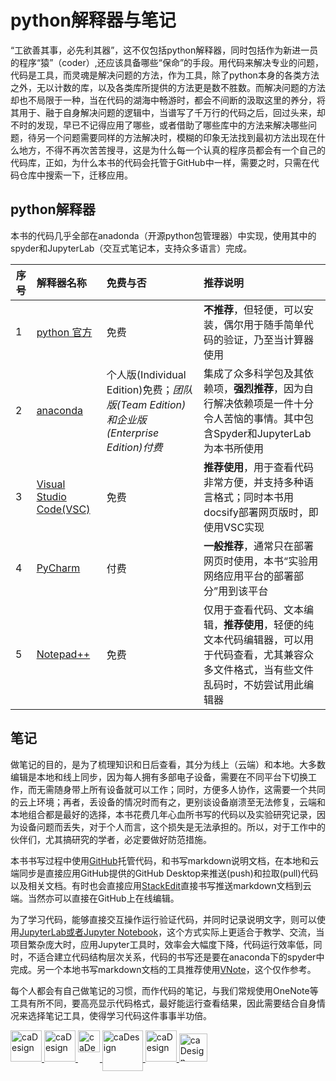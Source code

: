 # python解释器与笔记
“工欲善其事，必先利其器”，这不仅包括python解释器，同时包括作为新进一员的程序“猿”（coder）,还应该具备哪些“保命”的手段。用代码来解决专业的问题，代码是工具，而灵魂是解决问题的方法，作为工具，除了python本身的各类方法之外，无以计数的库，以及各类库所提供的方法更是数不胜数。而解决问题的方法却也不局限于一种，当在代码的湖海中畅游时，都会不间断的汲取这里的养分，将其用于、融于自身解决问题的逻辑中，当谱写了千万行的代码之后，回过头来，却不时的发现，早已不记得应用了哪些，或者借助了哪些库中的方法来解决哪些问题，待另一个问题需要同样的方法解决时，模糊的印象无法找到最初方法出现在什么地方，不得不再次苦苦搜寻，这是为什么每一个认真的程序员都会有一个自己的代码库，正如，为什么本书的代码会托管于GitHub中一样，需要之时，只需在代码仓库中搜索一下，迁移应用。

## python解释器
本书的代码几乎全部在anadonda（开源python包管理器）中实现，使用其中的spyder和JupyterLab（交互式笔记本，支持众多语言）完成。

序号 |解释器名称| 免费与否|推荐说明|
------------ |:-------------|:-------------|:-------------|
1 |[python 官方](https://www.python.org/downloads/)|免费|**不推荐**，但轻便，可以安装，偶尔用于随手简单代码的验证，乃至当计算器使用| 
2 |[anaconda](https://www.anaconda.com/)|个人版(Individual Edition)免费；<em>团队版(Team Edition)和企业版(Enterprise Edition)付费</em> |集成了众多科学包及其依赖项，**强烈推荐**，因为自行解决依赖项是一件十分令人苦恼的事情。其中包含Spyder和JupyterLab为本书所使用|
3 |[Visual Studio Code(VSC)](https://code.visualstudio.com/)|免费|**推荐使用**，用于查看代码非常方便，并支持多种语言格式；同时本书用docsify部署网页版时，即使用VSC实现|
4 |[PyCharm](https://www.jetbrains.com/pycharm/download/#section=windows)|付费|**一般推荐**，通常只在部署网页时使用，本书“实验用网络应用平台的部署部分”用到该平台|
5 |[Notepad++](https://notepad-plus-plus.org/)|免费|仅用于查看代码、文本编辑，**推荐使用**，轻便的纯文本代码编辑器，可以用于代码查看，尤其兼容众多文件格式，当有些文件乱码时，不妨尝试用此编辑器|

## 笔记
做笔记的目的，是为了梳理知识和日后查看，其分为线上（云端）和本地。大多数编辑是本地和线上同步，因为每人拥有多部电子设备，需要在不同平台下切换工作，而无需随身带上所有设备就可以工作；同时，方便多人协作，这需要一个共同的云上环境；再者，丢设备的情况时而有之，更别谈设备崩溃至无法修复，云端和本地组合都是最好的选择，本书花费几年心血所书写的代码以及实验研究记录，因为设备问题而丢失，对于个人而言，这个损失是无法承担的。所以，对于工作中的伙伴们，尤其搞研究的学者，必定要做好防范措施。

本书书写过程中使用[GitHub](https://github.com/richieBao)托管代码，和书写markdown说明文档，在本地和云端同步是直接应用GitHub提供的GitHub Desktop来推送(push)和拉取(pull)代码以及相关文档。有时也会直接应用[StackEdit](https://stackedit.io/)直接书写推送markdown文档到云端。当然亦可以直接在GitHub上在线编辑。

为了学习代码，能够直接交互操作运行验证代码，并同时记录说明文字，则可以使用[JupyterLab或者Jupyter Notebook](https://jupyter.org/)，这个方式实际上更适合于教学、交流，当项目繁杂庞大时，应用Jupyter工具时，效率会大幅度下降，代码运行效率低，同时，不适合建立代码结构层次关系，代码的书写还是要在anaconda下的spyder中完成。另一个本地书写markdown文档的工具推荐使用[VNote](https://tamlok.github.io/vnote/en_us/)，这个仅作参考。

每个人都会有自己做笔记的习惯，而作代码的笔记，与我们常规使用OneNote等工具有所不同，要高亮显示代码格式，最好能运行查看结果，因此需要结合自身情况来选择笔记工具，使得学习代码这件事事半功倍。

<a href="https://www.anaconda.com/"><img src="./imgs/anacondaimg.jpg" height="50" width="auto" title="caDesign">
<a href="https://www.python.org/downloads/"><img src="./imgs/python-logo@2x.png" height="50" width="auto" title="caDesign">
<a href="https://code.visualstudio.com/"><img src="./imgs/vsc.jpg" height="35" width="auto" title="caDesign" align="top">
<a href="https://www.jetbrains.com/pycharm/download/#section=windows"><img src="./imgs/PyCharm_Logo1.png" height="65" width="auto" title="caDesign" align="top">
<a href="https://notepad-plus-plus.org/"><img src="./imgs/notepadlogo.png" height="50" width="auto" title="caDesign">
<a href="https://jupyter.org/"><img src="./imgs/logo_svg.png" height="45" width="auto" title="caDesign">
